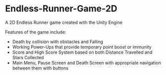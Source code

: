 # Endless-Runner-Game-2D

A 2D Endless Runner game created with the Unity Engine

Features of the game include:

* Death by collision with obstacles and Falling
* Working Power-Ups that provide temporary point boost or immunity
* Score and High Score System based on both Distance Travelled and Stars Collected
* Main Menu, Pause Screen and Death Screen with appropriate navigation between them with buttons
